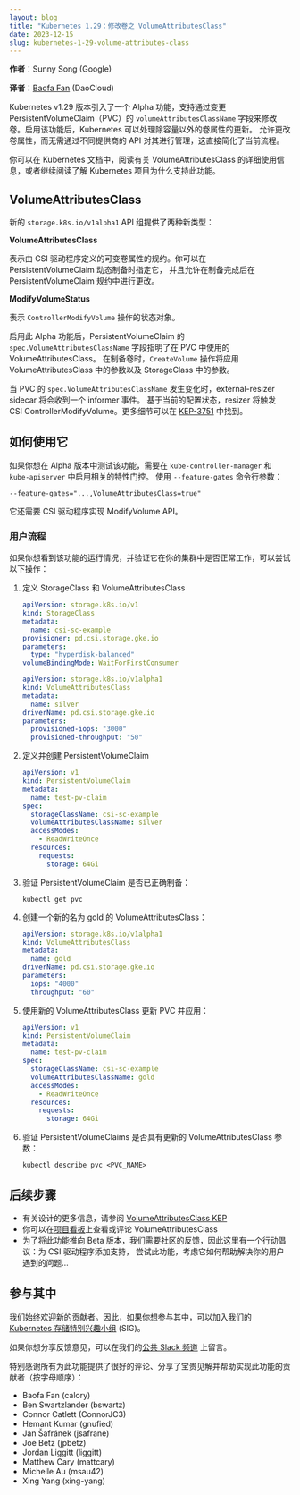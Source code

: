 ```yaml
---
layout: blog
title: "Kubernetes 1.29：修改卷之 VolumeAttributesClass"
date: 2023-12-15
slug: kubernetes-1-29-volume-attributes-class
---
```

<!--
layout: blog
title: "Kubernetes 1.29: VolumeAttributesClass for Volume Modification"
date: 2023-12-15
slug: kubernetes-1-29-volume-attributes-class
-->

<!--
**Author**: Sunny Song (Google)
-->
**作者**：Sunny Song (Google)

**译者**：[Baofa Fan](https://github.com/carlory) (DaoCloud)

<!--
The v1.29 release of Kubernetes introduced an alpha feature to support modifying a volume
by changing the `volumeAttributesClassName` that was specified for a PersistentVolumeClaim (PVC).
With the feature enabled, Kubernetes can handle updates of volume attributes other than capacity.
Allowing volume attributes to be changed without managing it through different
provider's APIs directly simplifies the current flow.

You can read about VolumeAttributesClass usage details in the Kubernetes documentation 
or you can read on to learn about why the Kubernetes project is supporting this feature.
-->
Kubernetes v1.29 版本引入了一个 Alpha 功能，支持通过变更 PersistentVolumeClaim（PVC）的 
`volumeAttributesClassName` 字段来修改卷。启用该功能后，Kubernetes 可以处理除容量以外的卷属性的更新。
允许更改卷属性，而无需通过不同提供商的 API 对其进行管理，这直接简化了当前流程。

你可以在 Kubernetes 文档中，阅读有关 VolumeAttributesClass 的详细使用信息，或者继续阅读了解 
Kubernetes 项目为什么支持此功能。

## VolumeAttributesClass

<!--
The new `storage.k8s.io/v1alpha1` API group provides two new types:
-->
新的 `storage.k8s.io/v1alpha1` API 组提供了两种新类型：

**VolumeAttributesClass**

<!-- 
Represents a specification of mutable volume attributes defined by the CSI driver.
The class can be specified during dynamic provisioning of PersistentVolumeClaims,
and changed in the PersistentVolumeClaim spec after provisioning. 
-->
表示由 CSI 驱动程序定义的可变卷属性的规约。你可以在 PersistentVolumeClaim 动态制备时指定它，
并且允许在制备完成后在 PersistentVolumeClaim 规约中进行更改。

**ModifyVolumeStatus**

<!--
Represents the status object of `ControllerModifyVolume` operation.
-->
表示 `ControllerModifyVolume` 操作的状态对象。

<!--
With this alpha feature enabled, the spec of PersistentVolumeClaim defines VolumeAttributesClassName
that is used in the PVC. At volume provisioning, the `CreateVolume` operation will apply the parameters in the
VolumeAttributesClass along with the parameters in the StorageClass.
-->

启用此 Alpha 功能后，PersistentVolumeClaim 的 `spec.VolumeAttributesClassName` 字段指明了在 PVC 中使用的 VolumeAttributesClass。
在制备卷时，`CreateVolume` 操作将应用 VolumeAttributesClass 中的参数以及 StorageClass 中的参数。

<!--
When there is a change of volumeAttributesClassName in the PVC spec,
the external-resizer sidecar will get an informer event. Based on the current state of the configuration,
the resizer will trigger a CSI ControllerModifyVolume.
More details can be found in [KEP-3751](https://github.com/kubernetes/enhancements/blob/master/keps/sig-storage/3751-volume-attributes-class/README.md).
-->
当 PVC 的 `spec.VolumeAttributesClassName` 发生变化时，external-resizer sidecar 将会收到一个 informer 事件。
基于当前的配置状态，resizer 将触发 CSI ControllerModifyVolume。更多细节可以在 
[KEP-3751](https://github.com/kubernetes/enhancements/blob/master/keps/sig-storage/3751-volume-attributes-class/README.md) 中找到。

<!--
## How to use it

If you want to test the feature whilst it's alpha, you need to enable the relevant feature gate
in the `kube-controller-manager` and the `kube-apiserver`. Use the `--feature-gates` command line argument:
-->
## 如何使用它

如果你想在 Alpha 版本中测试该功能，需要在 `kube-controller-manager` 和 `kube-apiserver` 中启用相关的特性门控。
使用 `--feature-gates` 命令行参数：

```
--feature-gates="...,VolumeAttributesClass=true"
```

<!--
It also requires that the CSI driver has implemented the ModifyVolume API.
-->
它还需要 CSI 驱动程序实现 ModifyVolume API。

<!-- 
### User flow

If you would like to see the feature in action and verify it works fine in your cluster, here's what you can try:
-->
### 用户流程

如果你想看到该功能的运行情况，并验证它在你的集群中是否正常工作，可以尝试以下操作：

<!-- 
1. Define a StorageClass and VolumeAttributesClass
-->
1. 定义 StorageClass 和 VolumeAttributesClass

   ```yaml
   apiVersion: storage.k8s.io/v1
   kind: StorageClass
   metadata:
     name: csi-sc-example
   provisioner: pd.csi.storage.gke.io
   parameters:
     type: "hyperdisk-balanced"
   volumeBindingMode: WaitForFirstConsumer
   ```


   ```yaml
   apiVersion: storage.k8s.io/v1alpha1
   kind: VolumeAttributesClass
   metadata:
     name: silver
   driverName: pd.csi.storage.gke.io
   parameters:
     provisioned-iops: "3000"
     provisioned-throughput: "50"
   ```

<!-- 
2. Define and create the PersistentVolumeClaim
-->
2. 定义并创建 PersistentVolumeClaim

   ```yaml
   apiVersion: v1
   kind: PersistentVolumeClaim
   metadata:
     name: test-pv-claim
   spec:
     storageClassName: csi-sc-example
     volumeAttributesClassName: silver
     accessModes:
       - ReadWriteOnce
     resources:
       requests:
         storage: 64Gi
   ```

<!--
3. Verify that the PersistentVolumeClaim is now provisioned correctly with:
--> 
3. 验证 PersistentVolumeClaim 是否已正确制备：

   ```
   kubectl get pvc
   ```

<!--
4. Create a new VolumeAttributesClass gold:
-->
4. 创建一个新的名为 gold 的 VolumeAttributesClass：

   ```yaml
   apiVersion: storage.k8s.io/v1alpha1
   kind: VolumeAttributesClass
   metadata:
     name: gold
   driverName: pd.csi.storage.gke.io
   parameters:
     iops: "4000"
     throughput: "60"
   ```

<!--
5. Update the PVC with the new VolumeAttributesClass and apply:
-->
5. 使用新的 VolumeAttributesClass 更新 PVC 并应用：

   ```yaml
   apiVersion: v1
   kind: PersistentVolumeClaim
   metadata:
     name: test-pv-claim
   spec:
     storageClassName: csi-sc-example
     volumeAttributesClassName: gold
     accessModes:
       - ReadWriteOnce
     resources:
       requests:
         storage: 64Gi
   ```

<!--
6. Verify that PersistentVolumeClaims has the updated VolumeAttributesClass parameters with:
-->
6. 验证 PersistentVolumeClaims 是否具有更新的 VolumeAttributesClass 参数：

   ```
   kubectl describe pvc <PVC_NAME>
   ```

<!--
## Next steps

* See the [VolumeAttributesClass KEP](https://kep.k8s.io/3751) for more information on the design
* You can view or comment on the [project board](https://github.com/orgs/kubernetes-csi/projects/72) for VolumeAttributesClass
* In order to move this feature towards beta, we need feedback from the community,
  so here's a call to action: add support to the CSI drivers, try out this feature,
  consider how it can help with problems that your users are having…
-->
## 后续步骤

* 有关设计的更多信息，请参阅 [VolumeAttributesClass KEP](https://kep.k8s.io/3751)
* 你可以在[项目看板](https://github.com/orgs/kubernetes-csi/projects/72)上查看或评论 VolumeAttributesClass
* 为了将此功能推向 Beta 版本，我们需要社区的反馈，因此这里有一个行动倡议：为 CSI 驱动程序添加支持，
  尝试此功能，考虑它如何帮助解决你的用户遇到的问题...

<!--
## Getting involved

We always welcome new contributors. So, if you would like to get involved, you can join our [Kubernetes Storage Special Interest Group](https://github.com/kubernetes/community/tree/master/sig-storage) (SIG).
-->
## 参与其中

我们始终欢迎新的贡献者。因此，如果你想参与其中，可以加入我们的
[Kubernetes 存储特别兴趣小组](https://github.com/kubernetes/community/tree/master/sig-storage) (SIG)。

<!--
If you would like to share feedback, you can do so on our [public Slack channel](https://app.slack.com/client/T09NY5SBT/C09QZFCE5).
-->
如果你想分享反馈意见，可以在我们的[公共 Slack 频道](https://app.slack.com/client/T09NY5SBT/C09QZFCE5) 上留言。

<!--
Special thanks to all the contributors that provided great reviews, shared valuable insight and helped implement this feature (alphabetical order):
-->
特别感谢所有为此功能提供了很好的评论、分享了宝贵见解并帮助实现此功能的贡献者（按字母顺序）：

*   Baofa Fan (calory)
*   Ben Swartzlander (bswartz)
*   Connor Catlett (ConnorJC3)
*   Hemant Kumar (gnufied)
*   Jan Šafránek (jsafrane)
*   Joe Betz (jpbetz)
*   Jordan Liggitt (liggitt)
*   Matthew Cary (mattcary)
*   Michelle Au (msau42)
*   Xing Yang (xing-yang)

